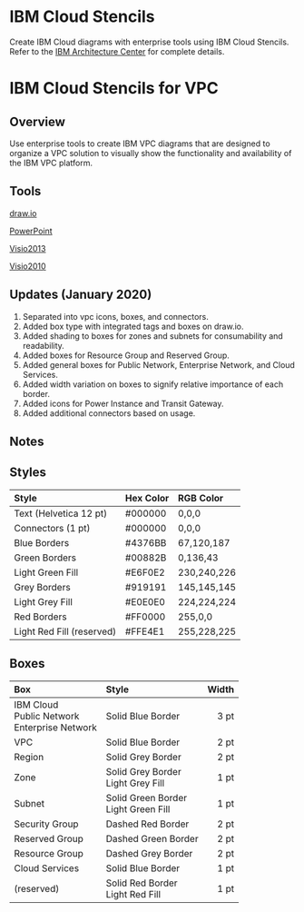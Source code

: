 # IBM Cloud Stencils

Create IBM Cloud diagrams with enterprise tools using IBM Cloud Stencils.  
Refer to the [IBM Architecture Center](https://www.ibm.com/cloud/garage/architectures/edit) for complete details.

# IBM Cloud Stencils for VPC

## Overview

Use enterprise tools to create IBM VPC diagrams that are designed to organize a VPC solution to visually show the functionality and availability of the IBM VPC platform.    

## Tools

[draw.io](/drawio/drawio.md)

[PowerPoint](/powerpoint/powerpoint.md)

[Visio2013](/visio2013/visio2013.md)

[Visio2010](/visio2010/visio2010.md)

## Updates (January 2020)

1. Separated into vpc icons, boxes, and connectors.
2. Added box type with integrated tags and boxes on draw.io.
3. Added shading to boxes for zones and subnets for consumability and readability.
4. Added boxes for Resource Group and Reserved Group.
5. Added general boxes for Public Network, Enterprise Network, and Cloud Services.
6. Added width variation on boxes to signify relative importance of each border.
7. Added icons for Power Instance and Transit Gateway.
8. Added additional connectors based on usage. 

## Notes

## Styles

| Style | Hex Color | RGB Color |
| :--- | :--- | :--- |
| Text (Helvetica 12 pt) | #000000 | 0,0,0 |
| Connectors (1 pt) | #000000 | 0,0,0 |
| Blue Borders | #4376BB | 67,120,187 |
| Green Borders | #00882B | 0,136,43 |
| Light Green Fill | #E6F0E2 | 230,240,226 |
| Grey Borders | #919191 | 145,145,145 |
| Light Grey Fill | #E0E0E0 | 224,224,224 |
| Red Borders | #FF0000 | 255,0,0 |
| Light Red Fill (reserved) | #FFE4E1 | 255,228,225 |

## Boxes

| Box | Style | Width |
| :--- | :--- | ---: |
| IBM Cloud<br/>Public Network<br/>Enterprise Network | Solid Blue Border | 3 pt |
| VPC | Solid Blue Border | 2 pt |
| Region | Solid Grey Border | 2 pt |
| Zone | Solid Grey Border<br/>Light Grey Fill | 1 pt |
| Subnet | Solid Green Border<br>Light Green Fill | 1 pt |
| Security Group | Dashed Red Border | 2 pt |
| Reserved Group | Dashed Green Border | 2 pt |
| Resource Group | Dashed Grey Border | 2 pt |
| Cloud Services | Solid Blue Border | 1 pt |
| (reserved) | Solid Red Border<br>Light Red Fill | 1 pt |
